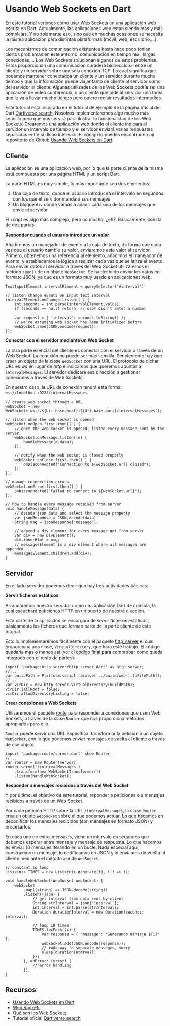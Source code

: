 # Usando Web Sockets en Dart

En este tutorial veremos cómo usar [Web Sockets] en una aplicación web escrita
en Dart. Actualmente, las aplicaciones web están siendo más y más complejas. Y
no solamente eso, sino que en muchas ocasiones se necesita la misma aplicación
para distintas plataformas (móvil, web, escritorio,...). 

Los mecanismos de comunicación existentes hasta hace poco tenían ciertos problemas
en este entorno: comunicación en tiempo real, largas conexiones,... Los Web
Sockets solucionan algunos de estos problemas. Éstos proporcionan una comunicación
duradera bidireccional entre un cliente y un servidor sobre una sola conexión
TCP. Lo cual significa que podemos mantener conectados un cliente y un servidor
durante mucho tiempo y que la información puede viajar tanto de cliente al servidor
como del servidor al cliente. Algunas utilizades de los Web Sockets podría ser
una aplicación de video conferencia, o un cliente que pide al servidor una
tarea que le va a llevar mucho tiempo pero quiere recibir resultados intermedios.

Este tutorial está inspirado en el tutorial de ejemplo de la página oficial de
Dart [Dartiverse search]. Nosotros implementaremos algo mucho más sencillo pero
que nos servirá para ilustrar la funcionalidad de los Web Sockets. Crearemos una
aplicación web donde el cliente indicará al servidor un intervalo de tiempo y
el servidor enviará varias respuestas separadas entre sí dicho intervalo.
El código lo puedes encontrar en mi repositorio de Github
[Usando Web Sockets en Dart].

## Cliente

La aplicación es una aplicación web, por lo que la parte cliente de la misma está
compuesta por una página HTML y un script Dart.

La parte HTML es muy simple, lo más importante son dos elementos:

1. Una caja de texto, donde el usuario introducirá el intervalo en segundos
con los que el servidor mandará sus mensajes
2. Un bloque `div` donde vamos a añadir cada uno de los mensajes que envíe el
servidor

El script es algo más complejo, pero no mucho, ¿eh?. Básicamente, consta de dos
partes:

**Responder cuando el usuario introduce un valor**

Añadiremos un manejador de evento a la caja de texto, de forma que cada vez
que el usuario cambie su valor, enviaremos este valor al servidor. Primero,
obtenemos una referencia al elemento, añadimos el manejador de evento, y
establecemos la lógica a realizar cada vez que se lanza el evento. Para enviar
datos al servidor a través del Web Socket utilizaremos el método `send()`
de un objeto `WebSocket`. Se ha decidido enviar los datos en formato JSON,
ya que es un formato muy usado en aplicaciones web.

```
TextInputElement intervalElement = querySelector('#interval');

// listen change events on input text interval
intervalElement.onChange.listen((_) {
    int seconds = int.parse(intervalElement.value);
    if (seconds == null) return; // user didn't enter a number

    var request = { 'interval': seconds.toString() };
    // we're assuming web socket has been initialized before
    webSocket.send(JSON.encode(request));
});
```

**Conectar con el servidor mediante un Web Socket**

La otra parte esencial del cliente es conectar con el servidor a través de un
Web Socket. La conexión no puede ser más sencilla. Simplemente hay que crear
un objeto de la clase `WebSocket` con una URL. El protocolo de dichar URL es
*ws* en lugar de *http* e indicamos que queremos apuntar a `intervalMessages`.
El servidor dedicará esa dirección a gestionar conexiones a través de Web
Sockets.

En nuestro caso, la URL de conexión tendrá esta forma:
`ws://localhost:9223/intervalMessages`.

```
// create web socket through a URL
webSocket = new WebSocket('ws://${Uri.base.host}:${Uri.base.port}/intervalMessages');

// listen when the web socket is opened
webSocket.onOpen.first.then((_) {
    // once the web socket is opened, listen every message sent by the server
    webSocket.onMessage.listen((e) {
        handleMessage(e.data);
    });

    // notify when the web socket is closed properly
    webSocket.onClose.first.then((_) {
        onDisconnected("Connection to ${webSocket.url} closed");
    });
});

// manage cocnnection errors
webSocket.onError.first.then((_) {
    onDisconnected("Failed to connect to ${webSocket.url}");
});

// how to handle every message received from server
void handleMessage(data) {
    // decode json data and select the message property
    var jsonResponse = JSON.decode(data);
    String msg = jsonResponse['message'];

    // append a div element for every message got from server
    var div = new DivElement();
    div.innerHtml = msg;
    // messagesElement is a div element where all messages are appended
    messagesElement.children.add(div);
}
```

## Servidor

En el lado servidor podemos decir que hay tres actividades básicas:

**Servir ficheros estáticos**

Arrancaremos nuestro servidor como una aplicación Dart de consola, la cual escuchará
peticiones HTTP en un puerto de nuestra elección. 

Esta parte de la aplicación se encargará de servir ficheros estáticos, básicamente
los ficheros que forman parte de la parte cliente de este tutorial.

Esto lo implementaremos fácilmente con el paquete
[http_server](http://www.dartdocs.org/documentation/http_server/0.9.5+1/index.html#http_server)
el cual proporciona una clase, `VirtualDirectory`, que hará este trabajo. El código
quedaría más o menos así (ver el 
[código final](https://github.com/rchavarria/dart-tutorials/tree/master/web-sockets)
para comprobar como queda integrado con el resto de partes):

```
import 'package:http_server/http_server.dart' as http_server;
//...
var buildPath = Platform.script.resolve('../build/web').toFilePath();
//...
var virDir = new http_server.VirtualDirectory(buildPath);
virDir.jailRoot = false;
virDir.allowDirectoryListing = false;
```

**Crear conexiones a Web Sockets**

Utilizaremos el paquete
[route](http://www.dartdocs.org/documentation/route/0.4.6/index.html#route)
para responder a conexiones que usen Web Sockets, a través de la clase `Router`
que nos proporciona métodos apropiados para ello.

`Router` puede servir una URL específica, transformar la petición a un objeto
`WebSocket`, con lo que podemos enviar mensajes de vuelta al cliente a través
de ese objeto.

```
import 'package:route/server.dart' show Router;
//...
var router = new Router(server);
router.serve('/intervalMessages')
    .transform(new WebSocketTransformer())
    .listen(handleWebSocket);
```

**Responder a mensajes recibidos a través del Web Socket**

Y por último, el objetivo de este tutorial, reponder a peticiones o a mensajes
recibidos a través de un Web Socket.

Por cada petición HTTP sobre la URL `/intervalMessages`, la clase `Router`
crea un objeto `WebSocket` sobre el que podemos actuar. Lo que hacemos en 
decodificar los mensajes recibidos (son mensajes en formato JSON) y 
procesarlos.

En cada uno de estos mensajes, viene un intervalo en segundos que debemos
esperar entre mensaje y mensaje de respuesta. Lo que hacemos es enviar
10 mensajes iterando en un bucle. Nada especial aquí, construimos un
mensaje, lo codificamos en JSON y lo enviamos de vuelta al cliente mediante
el método `add` de `WebSocket`.

```
// constant to loop
List<int> TIMES = new List<int>.generate(10, (i) => i);

void handleWebSocket(WebSocket webSocket) {
    webSocket
        .map((string) => JSON.decode(string))
        .listen((json) {
            // get interval from data sent by client
            String strInterval = json['interval'];
            int interval = int.parse(strInterval);
            Duration durationInterval = new Duration(seconds: interval);

            // loop 10 times
            TIMES.forEach((i) {
                var response = { 'message': 'Generando mensaje ${i}' };
                webSocket.add(JSON.encode(response));
                // rude way to separate messages, sorry 
                sleep(durationInterval);
            });
        }, onError: (error) {
            // error handling
        });
}
```

## Recursos

- [Usando Web Sockets en Dart]
- [Web Sockets]
- [Qué son los Web Sockets] 
- Tutorial oficial [Dartiverse search]

[Web Sockets]: https://en.wikipedia.org/wiki/WebSocket
[Qué son los Web Sockets]: http://pusher.com/websockets
[Dartiverse search]: https://github.com/dart-lang/sample-dartiverse-search
[Usando Web Sockets en Dart]: https://github.com/rchavarria/dart-tutorials/tree/master/web-sockets
